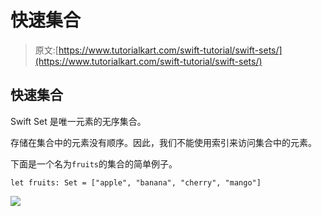 # 快速集合

> 原文:[https://www.tutorialkart.com/swift-tutorial/swift-sets/](https://www.tutorialkart.com/swift-tutorial/swift-sets/)

## 快速集合

Swift Set 是唯一元素的无序集合。

存储在集合中的元素没有顺序。因此，我们不能使用索引来访问集合中的元素。

下面是一个名为`fruits`的集合的简单例子。

```
let fruits: Set = ["apple", "banana", "cherry", "mango"]
```

[![](../Images/925da31b32d6bc3827932f6c8afb11bb.png)](https://www.tutorialkart.com/)